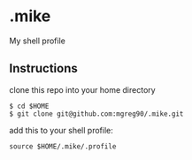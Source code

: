 # .mike
My shell profile

## Instructions

clone this repo into your home directory
```shell
$ cd $HOME
$ git clone git@github.com:mgreg90/.mike.git
```

add this to your shell profile:
```shell
source $HOME/.mike/.profile
```
